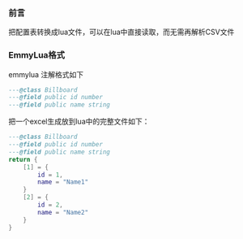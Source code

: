 ### 前言

把配置表转换成lua文件，可以在lua中直接读取，而无需再解析CSV文件

### EmmyLua格式

emmylua 注解格式如下

```lua
---@class Billboard
---@field public id number
---@field public name string
```



把一个excel生成放到lua中的完整文件如下：

```lua
---@class Billboard
---@field public id number
---@field public name string
return {
	[1] = {
		id = 1,
		name = "Name1"
    }
	[2] = {
		id = 2,
		name = "Name2"
    }
}    
```


